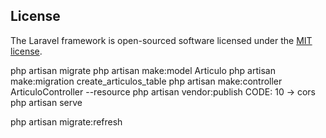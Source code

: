 ## License

The Laravel framework is open-sourced software licensed under the [MIT license](https://opensource.org/licenses/MIT).

php artisan migrate
php artisan make:model Articulo
php artisan make:migration create_articulos_table
php artisan make:controller ArticuloController --resource
php artisan vendor:publish
 CODE: 10 -> cors
php artisan serve


php artisan migrate:refresh
